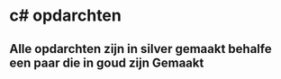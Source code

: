# c# opdarchten

## Alle opdarchten zijn in silver gemaakt behalfe een paar die in goud zijn Gemaakt
